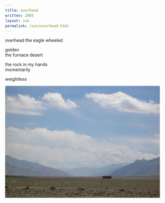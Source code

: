 ```yaml
---
title: overhead
written: 2005
layout: sun
permalink: /sun/overhead.html
---
```


<div class="poem">
overhead  
the eagle wheeled
 
golden  
the furnace desert
 
the rock in my hands  
momentarily
 
weightless
</div>

!["Choglamsar Desert"](/assets/images/pilg1/choglamsarDesert.jpg "Choglamsar Desert")
